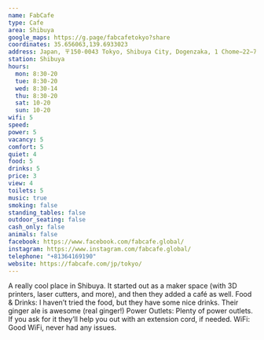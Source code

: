 ```yaml
---
name: FabCafe
type: Cafe
area: Shibuya
google_maps: https://g.page/fabcafetokyo?share
coordinates: 35.656063,139.6933023
address: Japan, 〒150-0043 Tokyo, Shibuya City, Dogenzaka, 1 Chome−22−7 道玄坂ピア 1F
station: Shibuya
hours:
  mon: 8:30-20
  tue: 8:30-20
  wed: 8:30-14
  thu: 8:30-20
  sat: 10-20
  sun: 10-20
wifi: 5
speed: 
power: 5
vacancy: 5
comfort: 5
quiet: 4
food: 5
drinks: 5
price: 3
view: 4
toilets: 5
music: true
smoking: false
standing_tables: false
outdoor_seating: false
cash_only: false
animals: false
facebook: https://www.facebook.com/fabcafe.global/
instagram: https://www.instagram.com/fabcafe.global/
telephone: "+81364169190"
website: https://fabcafe.com/jp/tokyo/
---
```


A really cool place in Shibuya. It started out as a maker space (with 3D printers, laser cutters, and more), and then they added a café as well.
Food & Drinks: I haven’t tried the food, but they have some nice drinks. Their ginger ale is awesome (real ginger!)
Power Outlets: Plenty of power outlets. If you ask for it they’ll help you out with an extension cord, if needed.
WiFi: Good WiFi, never had any issues.
